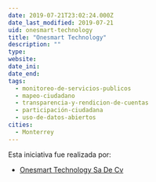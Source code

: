 ```yaml
---
date: 2019-07-21T23:02:24.000Z
date_last_modified: 2019-07-21
uid: onesmart-technology
title: "Onesmart Technology"
description: ""
type: 
website: 
date_ini: 
date_end: 
tags:
  - monitoreo-de-servicios-publicos
  - mapeo-ciudadano
  - transparencia-y-rendicion-de-cuentas
  - participación-ciudadana
  - uso-de-datos-abiertos
cities: 
  - Monterrey
---
```


Esta iniciativa fue realizada por:

- [Onesmart Technology Sa De Cv](/i/onesmart-technology-sa-de-cv.html)
